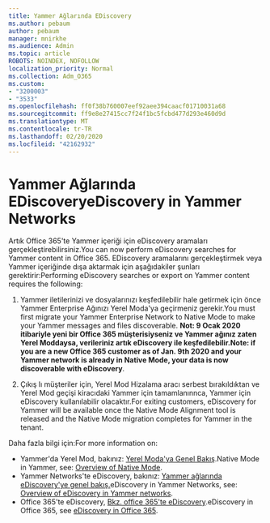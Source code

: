 ```yaml
---
title: Yammer Ağlarında EDiscovery
ms.author: pebaum
author: pebaum
manager: mnirkhe
ms.audience: Admin
ms.topic: article
ROBOTS: NOINDEX, NOFOLLOW
localization_priority: Normal
ms.collection: Adm_O365
ms.custom:
- "3200003"
- "3533"
ms.openlocfilehash: ff0f38b760007eef92aee394caacf01710031a68
ms.sourcegitcommit: ff9e8e27415cc7f24f1bc5fcbd477d293e460d9d
ms.translationtype: MT
ms.contentlocale: tr-TR
ms.lasthandoff: 02/20/2020
ms.locfileid: "42162932"
---
```

# <a name="ediscovery-in-yammer-networks"></a><span data-ttu-id="7bbd3-102">Yammer Ağlarında EDiscovery</span><span class="sxs-lookup"><span data-stu-id="7bbd3-102">eDiscovery in Yammer Networks</span></span>

<span data-ttu-id="7bbd3-103">Artık Office 365'te Yammer içeriği için eDiscovery aramaları gerçekleştirebilirsiniz.</span><span class="sxs-lookup"><span data-stu-id="7bbd3-103">You can now perform eDiscovery searches for Yammer content in Office 365.</span></span>  <span data-ttu-id="7bbd3-104">EDiscovery aramalarını gerçekleştirmek veya Yammer içeriğinde dışa aktarmak için aşağıdakiler şunları gerektirir:</span><span class="sxs-lookup"><span data-stu-id="7bbd3-104">Performing eDiscovery searches or export on Yammer content requires the following:</span></span>

1. <span data-ttu-id="7bbd3-105">Yammer iletilerinizi ve dosyalarınızı keşfedilebilir hale getirmek için önce Yammer Enterprise Ağınızı Yerel Moda'ya geçirmeniz gerekir.</span><span class="sxs-lookup"><span data-stu-id="7bbd3-105">You must first migrate your Yammer Enterprise Network to Native Mode to make your Yammer messages and files discoverable.</span></span> <span data-ttu-id="7bbd3-106">**Not: 9 Ocak 2020 itibariyle yeni bir Office 365 müşterisiyseniz ve Yammer ağınız zaten Yerel Moddaysa, verileriniz artık eDiscovery ile keşfedilebilir.**</span><span class="sxs-lookup"><span data-stu-id="7bbd3-106">**Note: if you are a new Office 365 customer as of Jan. 9th 2020 and your Yammer network is already in Native Mode, your data is now discoverable with eDiscovery**.</span></span>

2. <span data-ttu-id="7bbd3-107">Çıkış lı müşteriler için, Yerel Mod Hizalama aracı serbest bırakıldıktan ve Yerel Mod geçişi kiracıdaki Yammer için tamamlanınnca, Yammer için eDiscovery kullanılabilir olacaktır.</span><span class="sxs-lookup"><span data-stu-id="7bbd3-107">For exiting customers, eDiscovery for Yammer will be available once the Native Mode Alignment tool is released and the Native Mode migration completes for Yammer in the tenant.</span></span>

<span data-ttu-id="7bbd3-108">Daha fazla bilgi için:</span><span class="sxs-lookup"><span data-stu-id="7bbd3-108">For more information on:</span></span>

- <span data-ttu-id="7bbd3-109">Yammer'da Yerel Mod, bakınız: [Yerel Moda'ya Genel Bakış](https://docs.microsoft.com/yammer/configure-your-yammer-network/overview-native-mode).</span><span class="sxs-lookup"><span data-stu-id="7bbd3-109">Native Mode in Yammer, see: [Overview of Native Mode](https://docs.microsoft.com/yammer/configure-your-yammer-network/overview-native-mode).</span></span>
- <span data-ttu-id="7bbd3-110">Yammer Networks'te eDiscovery, bakınız: [Yammer ağlarında eDiscovery'ye genel bakış.](https://docs.microsoft.com/en-us/yammer/manage-security-and-compliance/overview-of-ediscovery)</span><span class="sxs-lookup"><span data-stu-id="7bbd3-110">eDiscovery in Yammer Networks, see: [Overview of eDiscovery in Yammer networks](https://docs.microsoft.com/en-us/yammer/manage-security-and-compliance/overview-of-ediscovery).</span></span>
- <span data-ttu-id="7bbd3-111">Office 365'te eDiscovery, [Bkz. office 365'te eDiscovery](https://docs.microsoft.com/en-us/microsoft-365/compliance/ediscovery).</span><span class="sxs-lookup"><span data-stu-id="7bbd3-111">eDiscovery in Office 365, see [eDiscovery in Office 365](https://docs.microsoft.com/en-us/microsoft-365/compliance/ediscovery).</span></span>
